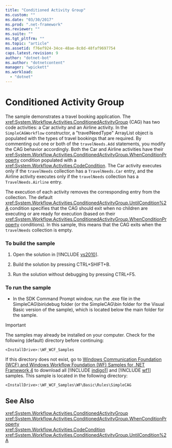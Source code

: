 ```yaml
---
title: "Conditioned Activity Group"
ms.custom: ""
ms.date: "03/30/2017"
ms.prod: ".net-framework"
ms.reviewer: ""
ms.suite: ""
ms.tgt_pltfrm: ""
ms.topic: "article"
ms.assetid: f76ef924-34ce-48ae-8c8d-48faf9697754
caps.latest.revision: 9
author: "dotnet-bot"
ms.author: "dotnetcontent"
manager: "wpickett"
ms.workload: 
  - "dotnet"
---
```

# Conditioned Activity Group
The sample demonstrates a travel booking application. The <xref:System.Workflow.Activities.ConditionedActivityGroup> (CAG) has two code activities: a Car activity and an Airline activity. In the `SimpleCAGWorkflow` constructor, a "travelNeedType" ArrayList object is populated with the types of travel bookings that are required. By commenting out one or both of the `travelNeeds.Add` statements, you modify the CAG behavior accordingly. Both the Car and Airline activities have their <xref:System.Workflow.Activities.ConditionedActivityGroup.WhenConditionProperty> condition populated with a <xref:System.Workflow.Activities.CodeCondition>. The Car activity executes only if the `travelNeeds` collection has a `TravelNeeds.Car` entry, and the Airline activity executes only if the `travelNeeds` collection has a `TravelNeeds.Airline` entry.  
  
 The execution of each activity removes the corresponding entry from the collection. The default <xref:System.Workflow.Activities.ConditionedActivityGroup.UntilCondition%2A> condition specifies that the CAG should exit when no children are executing or are ready for execution (based on their <xref:System.Workflow.Activities.ConditionedActivityGroup.WhenConditionProperty> conditions). In this sample, this means that the CAG exits when the `travelNeeds` collection is empty.  
  
### To build the sample  
  
1. Open the solution in [!INCLUDE [vs2010](../../../../includes/vs2010-md.md)].  
  
2. Build the solution by pressing CTRL+SHIFT+B.  
  
3. Run the solution without debugging by pressing CTRL+F5.  
  
### To run the sample  
  
-   In the SDK Command Prompt window, run the .exe file in the SimpleCAG\bin\debug folder (or the SimpleCAG\bin folder for the Visual Basic version of the sample), which is located below the main folder for the sample.  
  
> [!IMPORTANT]
>  The samples may already be installed on your computer. Check for the following (default) directory before continuing:  
> 
>  `<InstallDrive>:\WF_WCF_Samples`  
> 
>  If this directory does not exist, go to [Windows Communication Foundation (WCF) and Windows Workflow Foundation (WF) Samples for .NET Framework 4](http://go.microsoft.com/fwlink/?LinkId=150780) to download all [!INCLUDE [indigo1](../../../../includes/indigo1-md.md)] and [!INCLUDE [wf1](../../../../includes/wf1-md.md)] samples. This sample is located in the following directory:  
> 
>  `<InstallDrive>:\WF_WCF_Samples\WF\Basic\Rules\SimpleCAG`  
  
## See Also  
 <xref:System.Workflow.Activities.ConditionedActivityGroup>  
 <xref:System.Workflow.Activities.ConditionedActivityGroup.WhenConditionProperty>  
 <xref:System.Workflow.Activities.CodeCondition>  
 <xref:System.Workflow.Activities.ConditionedActivityGroup.UntilCondition%2A>
